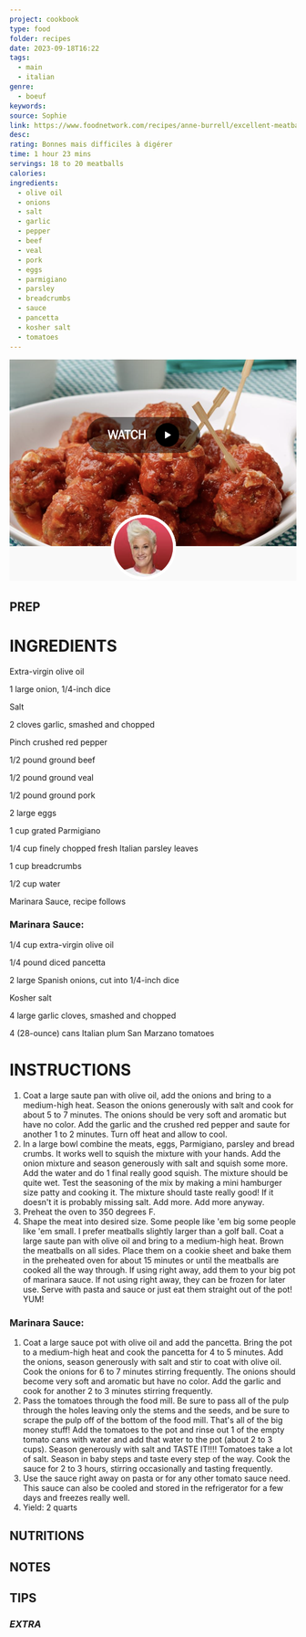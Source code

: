 ```yaml
---
project: cookbook
type: food
folder: recipes
date: 2023-09-18T16:22
tags:
  - main
  - italian
genre:
  - boeuf
keywords: 
source: Sophie
link: https://www.foodnetwork.com/recipes/anne-burrell/excellent-meatballs-recipe-1943292
desc: 
rating: Bonnes mais difficiles à digérer
time: 1 hour 23 mins
servings: 18 to 20 meatballs
calories: 
ingredients:
  - olive oil
  - onions
  - salt
  - garlic
  - pepper
  - beef
  - veal
  - pork
  - eggs
  - parmigiano
  - parsley
  - breadcrumbs
  - sauce
  - pancetta
  - kosher salt
  - tomatoes
---
```


![IMAGE](image_75.png)


## PREP


# INGREDIENTS

Extra-virgin olive oil

1 large onion, 1/4-inch dice

Salt

2 cloves garlic, smashed and chopped

Pinch crushed red pepper

1/2 pound ground beef

1/2 pound ground veal

1/2 pound ground pork

2 large eggs

1 cup grated Parmigiano

1/4 cup finely chopped fresh Italian parsley leaves

1 cup breadcrumbs

1/2 cup water

Marinara Sauce, recipe follows

### Marinara Sauce:

1/4 cup extra-virgin olive oil

1/4 pound diced pancetta

2 large Spanish onions, cut into 1/4-inch dice

Kosher salt

4 large garlic cloves, smashed and chopped

4 (28-ounce) cans Italian plum San Marzano tomatoes


# INSTRUCTIONS

1. Coat a large saute pan with olive oil, add the onions and bring to a medium-high heat. Season the onions generously with salt and cook for about 5 to 7 minutes. The onions should be very soft and aromatic but have no color. Add the garlic and the crushed red pepper and saute for another 1 to 2 minutes. Turn off heat and allow to cool.
2. In a large bowl combine the meats, eggs, Parmigiano, parsley and bread crumbs. It works well to squish the mixture with your hands. Add the onion mixture and season generously with salt and squish some more. Add the water and do 1 final really good squish. The mixture should be quite wet. Test the seasoning of the mix by making a mini hamburger size patty and cooking it. The mixture should taste really good! If it doesn't it is probably missing salt. Add more. Add more anyway.
3. Preheat the oven to 350 degrees F.
4. Shape the meat into desired size. Some people like 'em big some people like 'em small. I prefer meatballs slightly larger than a golf ball. Coat a large saute pan with olive oil and bring to a medium-high heat. Brown the meatballs on all sides. Place them on a cookie sheet and bake them in the preheated oven for about 15 minutes or until the meatballs are cooked all the way through. If using right away, add them to your big pot of marinara sauce. If not using right away, they can be frozen for later use. Serve with pasta and sauce or just eat them straight out of the pot! YUM!

### Marinara Sauce:

1. Coat a large sauce pot with olive oil and add the pancetta. Bring the pot to a medium-high heat and cook the pancetta for 4 to 5 minutes. Add the onions, season generously with salt and stir to coat with olive oil. Cook the onions for 6 to 7 minutes stirring frequently. The onions should become very soft and aromatic but have no color. Add the garlic and cook for another 2 to 3 minutes stirring frequently.
2. Pass the tomatoes through the food mill. Be sure to pass all of the pulp through the holes leaving only the stems and the seeds, and be sure to scrape the pulp off of the bottom of the food mill. That's all of the big money stuff! Add the tomatoes to the pot and rinse out 1 of the empty tomato cans with water and add that water to the pot (about 2 to 3 cups). Season generously with salt and TASTE IT!!!! Tomatoes take a lot of salt. Season in baby steps and taste every step of the way. Cook the sauce for 2 to 3 hours, stirring occasionally and tasting frequently.
3. Use the sauce right away on pasta or for any other tomato sauce need. This sauce can also be cooled and stored in the refrigerator for a few days and freezes really well.
4. Yield: 2 quarts

## NUTRITIONS



## NOTES



## TIPS



### *EXTRA*



